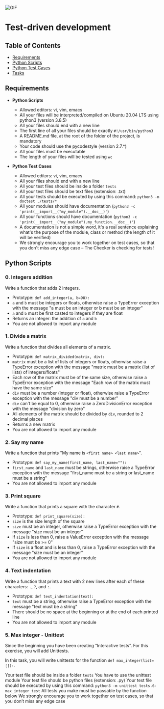 ![GIF](https://s3.amazonaws.com/intranet-projects-files/holbertonschool-higher-level_programming+/246/giphy-4.gif)


# Test-driven development

## Table of Contents

- [Requirements](#requirements)
- [Python Scripts](#python-scripts)
- [Python Test Cases](#python-test-cases)
- [Tasks](#tasks)

## Requirements

- **Python Scripts**
  - Allowed editors: vi, vim, emacs
  - All your files will be interpreted/compiled on Ubuntu 20.04 LTS using python3 (version 3.8.5)
  - All your files should end with a new line
  - The first line of all your files should be exactly `#!/usr/bin/python3`
  - A README.md file, at the root of the folder of the project, is mandatory
  - Your code should use the pycodestyle (version 2.7.*)
  - All your files must be executable
  - The length of your files will be tested using `wc`

- **Python Test Cases**
  - Allowed editors: vi, vim, emacs
  - All your files should end with a new line
  - All your test files should be inside a folder `tests`
  - All your test files should be text files (extension: .txt)
  - All your tests should be executed by using this command: `python3 -m doctest ./tests/*`
  - All your modules should have documentation (`python3 -c 'print(__import__("my_module").__doc__)'`)
  - All your functions should have documentation (`python3 -c 'print(__import__("my_module").my_function.__doc__)'`)
  - A documentation is not a simple word, it's a real sentence explaining what's the purpose of the module, class or method (the length of it will be verified)
  - We strongly encourage you to work together on test cases, so that you don't miss any edge case – The Checker is checking for tests!

## Python Scripts

### 0. Integers addition

Write a function that adds 2 integers.

- Prototype: `def add_integer(a, b=98):`
- `a` and `b` must be integers or floats, otherwise raise a TypeError exception with the message "a must be an integer or b must be an integer"
- `a` and `b` must be first casted to integers if they are float
- Returns an integer: the addition of `a` and `b`
- You are not allowed to import any module

### 1. Divide a matrix

Write a function that divides all elements of a matrix.

- Prototype: `def matrix_divided(matrix, div):`
- `matrix` must be a list of lists of integers or floats, otherwise raise a TypeError exception with the message "matrix must be a matrix (list of lists) of integers/floats"
- Each row of the matrix must be of the same size, otherwise raise a TypeError exception with the message "Each row of the matrix must have the same size"
- `div` must be a number (integer or float), otherwise raise a TypeError exception with the message "div must be a number"
- `div` can't be equal to 0, otherwise raise a ZeroDivisionError exception with the message "division by zero"
- All elements of the matrix should be divided by `div`, rounded to 2 decimal places
- Returns a new matrix
- You are not allowed to import any module

### 2. Say my name

Write a function that prints "My name is `<first name> <last name>`".

- Prototype: `def say_my_name(first_name, last_name=""):`
- `first_name` and `last_name` must be strings, otherwise raise a TypeError exception with the message "first_name must be a string or last_name must be a string"
- You are not allowed to import any module

### 3. Print square

Write a function that prints a square with the character `#`.

- Prototype: `def print_square(size):`
- `size` is the size length of the square
- `size` must be an integer, otherwise raise a TypeError exception with the message "size must be an integer"
- If `size` is less than 0, raise a ValueError exception with the message "size must be >= 0"
- If `size` is a float and is less than 0, raise a TypeError exception with the message "size must be an integer"
- You are not allowed to import any module

### 4. Text indentation

Write a function that prints a text with 2 new lines after each of these characters: `.`, `?`, and `:`.

- Prototype: `def text_indentation(text):`
- `text` must be a string, otherwise raise a TypeError exception with the message "text must be a string"
- There should be no space at the beginning or at the end of each printed line
- You are not allowed to import any module

### 5. Max integer - Unittest

Since the beginning you have been creating “Interactive tests”. For this exercise, you will add Unittests.

In this task, you will write unittests for the function `def max_integer(list=[]):`.

Your test file should be inside a folder `tests`
You have to use the unittest module
Your test file should be python files (extension: .py)
Your test file should be executed by using this command: `python3 -m unittest tests.6-max_integer_test`
All tests you make must be passable by the function below
We strongly encourage you to work together on test cases, so that you don’t miss any edge case
